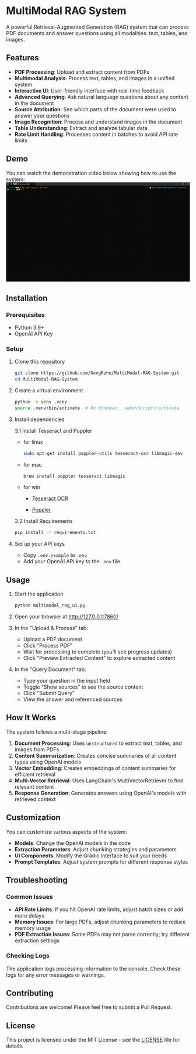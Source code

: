 # MultiModal RAG System

A powerful Retrieval-Augmented Generation (RAG) system that can process PDF documents and answer questions using all modalities: text, tables, and images.

## Features

- **PDF Processing**: Upload and extract content from PDFs
- **Multimodal Analysis**: Process text, tables, and images in a unified system
- **Interactive UI**: User-friendly interface with real-time feedback
- **Advanced Querying**: Ask natural language questions about any content in the document
- **Source Attribution**: See which parts of the document were used to answer your questions
- **Image Recognition**: Process and understand images in the document
- **Table Understanding**: Extract and analyze tabular data
- **Rate Limit Handling**: Processes content in batches to avoid API rate limits

## Demo

You can watch the demonstration video below showing how to use the system:
![Watch the demo video](./public/demo.gif)

## Installation

### Prerequisites

- Python 3.9+ 
- OpenAI API Key

### Setup

1. Clone this repository
   ```bash
   git clone https://github.com/GongRzhe/MultiModal-RAG-System.git
   cd MultiModal-RAG-System
   ```

2. Create a virtual environment
   ```bash
   python -m venv .venv
   source .venv/bin/activate  # On Windows: .venv\Scripts\activate
   ```

3. Install dependencies
   
   3.1 Install Tesseract and Poppler
   - for linux
      ```bash
      sudo apt-get install poppler-utils tesseract-ocr libmagic-dev
      ```
   - for mac
      ```bash
      brew install poppler tesseract libmagic
      ```
   - for win

      - [Tesseract OCR](./public/InstallTesseractOCR.md)

      - [Poppler](./public/PopplerInstallforWindows.md)

   3.2 Install Requirements

   ```bash
   pip install -r requirements.txt
   ```

4. Set up your API keys
   - Copy `.env.example` to `.env`
   - Add your OpenAI API key to the `.env` file

## Usage

1. Start the application
   ```bash
   python multimodal_rag_ui.py
   ```

2. Open your browser at http://127.0.0.1:7860/

3. In the "Upload & Process" tab:
   - Upload a PDF document
   - Click "Process PDF"
   - Wait for processing to complete (you'll see progress updates)
   - Click "Preview Extracted Content" to explore extracted content

4. In the "Query Document" tab:
   - Type your question in the input field
   - Toggle "Show sources" to see the source content
   - Click "Submit Query"
   - View the answer and referenced sources

## How It Works

The system follows a multi-stage pipeline:

1. **Document Processing**: Uses `unstructured` to extract text, tables, and images from PDFs
2. **Content Summarization**: Creates concise summaries of all content types using OpenAI models
3. **Vector Embedding**: Creates embeddings of content summaries for efficient retrieval
4. **Multi-Vector Retrieval**: Uses LangChain's MultiVectorRetriever to find relevant content
5. **Response Generation**: Generates answers using OpenAI's models with retrieved context

## Customization

You can customize various aspects of the system:

- **Models**: Change the OpenAI models in the code 
- **Extraction Parameters**: Adjust chunking strategies and parameters
- **UI Components**: Modify the Gradio interface to suit your needs
- **Prompt Templates**: Adjust system prompts for different response styles

## Troubleshooting

### Common Issues

- **API Rate Limits**: If you hit OpenAI rate limits, adjust batch sizes or add more delays
- **Memory Issues**: For large PDFs, adjust chunking parameters to reduce memory usage
- **PDF Extraction Issues**: Some PDFs may not parse correctly; try different extraction settings

### Checking Logs

The application logs processing information to the console. Check these logs for any error messages or warnings.

## Contributing

Contributions are welcome! Please feel free to submit a Pull Request.

## License

This project is licensed under the MIT License - see the [LICENSE](LICENSE) file for details.
